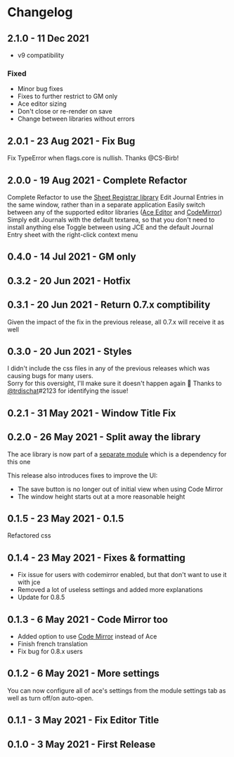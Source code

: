 # Changelog

## 2.1.0 - 11 Dec 2021

* v9 compatibility

### Fixed

* Minor bug fixes
* Fixes to further restrict to GM only
* Ace editor sizing
* Don't close or re-render on save
* Change between libraries without errors

## 2.0.1 - 23 Aug 2021 - Fix Bug

Fix TypeError when flags.core is nullish. Thanks @CS-Birb!

## 2.0.0 - 19 Aug 2021 - Complete Refactor

Complete Refactor to use the [Sheet Registrar library](https://github.com/League-of-Foundry-Developers/document-sheet-registrar/)
Edit Journal Entries in the same window, rather than in a separate application
Easily switch between any of the supported editor libraries ([Ace Editor](https://github.com/arcanistzed/acelib) and [CodeMirror](https://github.com/League-of-Foundry-Developers/codemirror-lib))
Simply edit Journals with the default textarea, so that you don't need to install anything else
Toggle between using JCE and the default Journal Entry sheet with the right-click context menu

## 0.4.0 - 14 Jul 2021 - GM only

## 0.3.2 - 20 Jun 2021 - Hotfix

## 0.3.1 - 20 Jun 2021 - Return 0.7.x comptibility

Given the impact of the fix in the previous release, all 0.7.x will receive it as well

## 0.3.0 - 20 Jun 2021 - Styles

I didn't include the css files in any of the previous releases which was causing bugs for many users.  
Sorry for this oversight, I'll make sure it doesn't happen again 🤣
Thanks to [@trdischat](https://github.com/trdischat)#2123 for identifying the issue!

## 0.2.1 - 31 May 2021 - Window Title Fix

## 0.2.0 - 26 May 2021 - Split away the library

The ace library is now part of a [separate module](https://github.com/arcanistzed/acelib) which is a dependency for this one

This release also introduces fixes to improve the UI:

* The save button is no longer out of initial view when using Code Mirror
* The window height starts out at a more reasonable height

## 0.1.5 - 23 May 2021 - 0.1.5

Refactored css

## 0.1.4 - 23 May 2021 - Fixes & formatting

* Fix issue for users with codemirror enabled, but that don't want to use it with jce
* Removed a lot of useless settings and added more explanations
* Update for 0.8.5

## 0.1.3 - 6 May 2021 - Code Mirror too

* Added option to use [Code Mirror](https://github.com/League-of-Foundry-Developers/codemirror-lib) instead of Ace
* Finish french translation
* Fix bug for 0.8.x users

## 0.1.2 - 6 May 2021 - More settings

You can now configure all of ace's settings from the module settings tab as well as turn off/on auto-open.

## 0.1.1 - 3 May 2021 - Fix Editor Title

## 0.1.0 - 3 May 2021 - First Release
